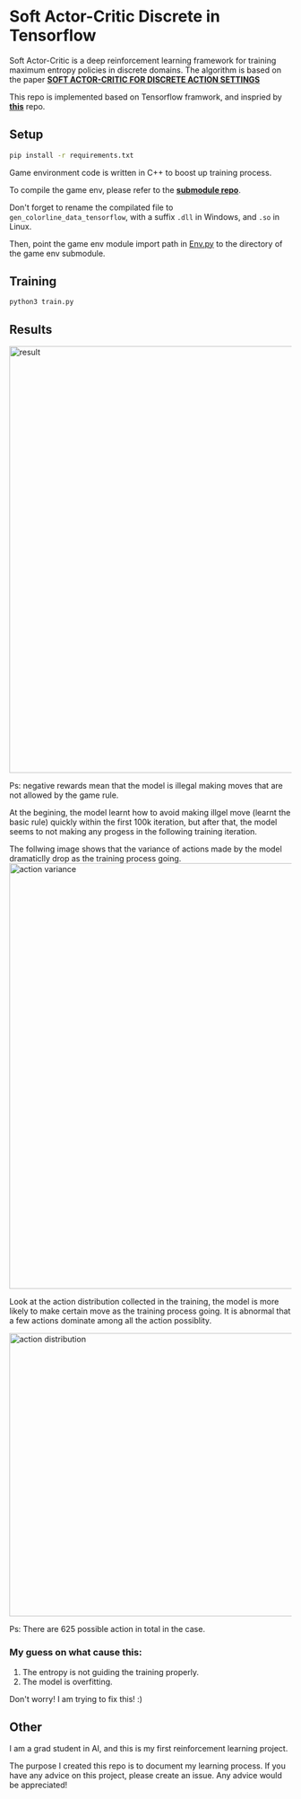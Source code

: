 # Soft Actor-Critic Discrete in Tensorflow
Soft Actor-Critic is a deep reinforcement learning framework for training maximum entropy policies in discrete domains. The algorithm is based on the paper **[SOFT ACTOR-CRITIC FOR DISCRETE ACTION SETTINGS](https://arxiv.org/abs/1910.07207)**

This repo is implemented based on Tensorflow framwork, and inspried by **[this](https://github.com/toshikwa/sac-discrete.pytorch)** repo.

## Setup
```bash
pip install -r requirements.txt
```

Game environment code is written in C++ to boost up training process.

To compile the game env, please refer to the **[submodule repo](https://github.com/djjbxxz/ColorLine_Environment/tree/tensorflow)**.

Don't forget to rename the compilated file to `gen_colorline_data_tensorflow`, with a suffix `.dll` in Windows, and `.so` in Linux.

Then, point the game env module import path in [Env.py](Env.py) to the directory of the game env submodule.


## Training
```python3
python3 train.py
```

## Results

<img width="761" alt="result" src="https://user-images.githubusercontent.com/41796656/213947925-55341859-1d88-4891-ad27-f6fdfb122cfc.png">

Ps: negative rewards mean that the model is illegal making moves that are not allowed by the game rule.


At the begining, the model learnt how to avoid making illgel move (learnt the basic rule) quickly within the first 100k iteration, but after that, the model seems to not making any progess in the following training iteration.

The follwing image shows that the variance of actions made by the model dramaticlly drop as the training process going.
<img width="759" alt="action variance" src="https://user-images.githubusercontent.com/41796656/213948256-156db940-244a-4a57-842f-ab13c7ff4b73.png">


Look at the action distribution collected in the training, the model is more likely to make certain move as the training process going. It is abnormal that a few actions dominate among  all the action possiblity.

<img width="505" alt="action distribution" src="https://user-images.githubusercontent.com/41796656/213948471-d30a53cb-48d7-4c05-9b6d-d7998a0df7d4.png">

Ps: There are 625 possible action in total in the case.

### My guess on what cause this:
1) The entropy is not guiding the training properly.
2) The model is overfitting.

Don't worry! I am trying to fix this! :)

## Other

I am a grad student in AI, and this is my first reinforcement learning project.

The purpose I created this repo is to document my learning process. If you have any advice on this project, please create an issue. Any advice would be appreciated!
